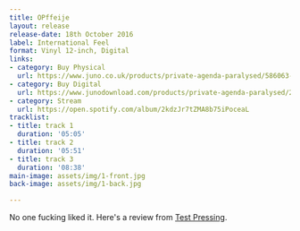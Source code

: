 ```yaml
---
title: OPffeije
layout: release
release-date: 18th October 2016
label: International Feel
format: Vinyl 12-inch, Digital
links:
- category: Buy Physical
  url: https://www.juno.co.uk/products/private-agenda-paralysed/586063-01/
- category: Buy Digital
  url: https://www.junodownload.com/products/private-agenda-paralysed/2888681-02/
- category: Stream
  url: https://open.spotify.com/album/2kdzJr7tZMA8b75iPoceaL
tracklist:
- title: track 1
  duration: '05:05'
- title: track 2
  duration: '05:51'
- title: track 3
  duration: '08:38'
main-image: assets/img/1-front.jpg
back-image: assets/img/1-back.jpg

---
```

No one fucking liked it. Here's a review from [Test Pressing](http://testpressing.org/).